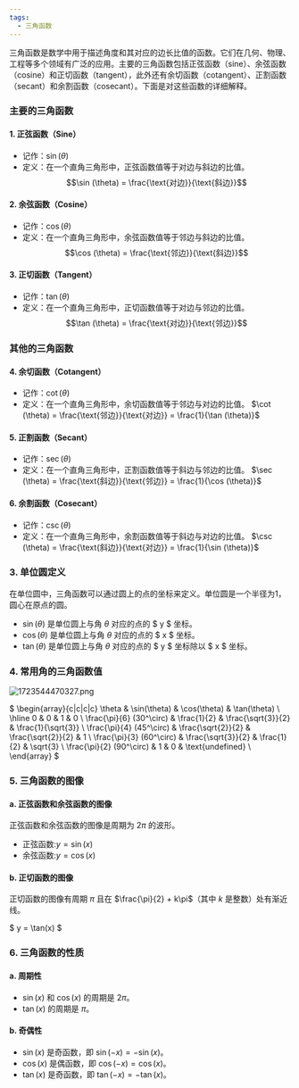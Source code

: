 ```yaml
---
tags:
  - 三角函数
---
```


三角函数是数学中用于描述角度和其对应的边长比值的函数。它们在几何、物理、工程等多个领域有广泛的应用。主要的三角函数包括正弦函数（sine）、余弦函数（cosine）和正切函数（tangent），此外还有余切函数（cotangent）、正割函数（secant）和余割函数（cosecant）。下面是对这些函数的详细解释。

### 主要的三角函数

#### 1. 正弦函数（Sine）
- 记作：$\sin (\theta)$
- 定义：在一个直角三角形中，正弦函数值等于对边与斜边的比值。
$$\sin (\theta) = \frac{\text{对边}}{\text{斜边}}$$

#### 2. 余弦函数（Cosine）
- 记作：$\cos (\theta)$
- 定义：在一个直角三角形中，余弦函数值等于邻边与斜边的比值。
$$\cos (\theta) = \frac{\text{邻边}}{\text{斜边}}$$

#### 3. 正切函数（Tangent）
- 记作：$\tan (\theta)$
- 定义：在一个直角三角形中，正切函数值等于对边与邻边的比值。
$$\tan (\theta) = \frac{\text{对边}}{\text{邻边}}$$

### 其他的三角函数

#### 4. 余切函数（Cotangent）
- 记作：$\cot (\theta)$
- 定义：在一个直角三角形中，余切函数值等于邻边与对边的比值。
$\cot (\theta) = \frac{\text{邻边}}{\text{对边}} = \frac{1}{\tan (\theta)}$

#### 5. 正割函数（Secant）
- 记作：$\sec (\theta)$
- 定义：在一个直角三角形中，正割函数值等于斜边与邻边的比值。
$\sec (\theta) = \frac{\text{斜边}}{\text{邻边}} = \frac{1}{\cos (\theta)}$

#### 6. 余割函数（Cosecant）
- 记作：$\csc (\theta)$
- 定义：在一个直角三角形中，余割函数值等于斜边与对边的比值。
$\csc (\theta) = \frac{\text{斜边}}{\text{对边}} = \frac{1}{\sin (\theta)}$

### 3. 单位圆定义

在单位圆中，三角函数可以通过圆上的点的坐标来定义。单位圆是一个半径为1，圆心在原点的圆。

- $\sin(\theta)$ 是单位圆上与角 $\theta$ 对应的点的 $ y $ 坐标。
- $\cos(\theta)$ 是单位圆上与角 $\theta$ 对应的点的 $ x $ 坐标。
- $\tan(\theta)$ 是单位圆上与角 $\theta$ 对应的点的 $ y $ 坐标除以 $ x $ 坐标。

### 4. 常用角的三角函数值
![1723544470327.png](https://s1.vika.cn/space/2024/08/13/e13c166c29ce46e98903d58ba7ae7ba6)

$
\begin{array}{c|c|c|c}
\theta & \sin(\theta) & \cos(\theta) & \tan(\theta) \\
\hline
0 & 0 & 1 & 0 \\
\frac{\pi}{6} (30^\circ) & \frac{1}{2} & \frac{\sqrt{3}}{2} & \frac{1}{\sqrt{3}} \\
\frac{\pi}{4} (45^\circ) & \frac{\sqrt{2}}{2} & \frac{\sqrt{2}}{2} & 1 \\
\frac{\pi}{3} (60^\circ) & \frac{\sqrt{3}}{2} & \frac{1}{2} & \sqrt{3} \\
\frac{\pi}{2} (90^\circ) & 1 & 0 & \text{undefined} \\
\end{array}
$

### 5. 三角函数的图像

#### a. 正弦函数和余弦函数的图像
正弦函数和余弦函数的图像是周期为 $2\pi$ 的波形。

- 正弦函数:$y = \sin(x)$ 
- 余弦函数:$y = \cos(x)$


#### b. 正切函数的图像
正切函数的图像有周期 $\pi$ 且在 $\frac{\pi}{2} + k\pi$（其中 $k$ 是整数）处有渐近线。

$
y = \tan(x)
$

### 6. 三角函数的性质

#### a. 周期性
- $\sin(x)$ 和 $\cos(x)$ 的周期是 $2\pi$。
- $\tan(x)$ 的周期是 $\pi$。

#### b. 奇偶性
- $\sin(x)$ 是奇函数，即 $\sin(-x) = -\sin(x)$。
- $\cos(x)$ 是偶函数，即 $\cos(-x) = \cos(x)$。
- $\tan(x)$ 是奇函数，即 $\tan(-x) = -\tan(x)$。

